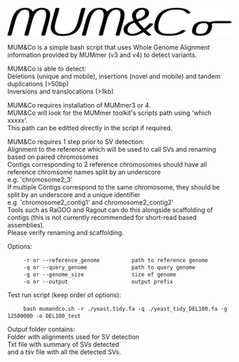 ![alt text](https://github.com/SAMtoBAM/MUMandCo/blob/master/MUM%26Co2.png)

MUM&Co is a simple bash script that uses Whole Genome Alignment information provided by MUMmer (v3 and v4) to detect variants. <br/>

MUM&Co is able to detect: <br/>
Deletions (unique and mobile), insertions (novel and mobile) and tandem duplications (>50bp) <br/>
Inversions and translocations (>1kb)

MUM&Co requires installation of MUMmer3 or 4.<br/>
MUM&Co will look for the MUMmer toolkit's scripts path using 'which xxxxx'.<br/>
This path can be editted directly in the script if required.

MUM&Co requires 1 step prior to SV detection: <br/>
Alignment to the reference which will be used to call SVs and renaming based on paired chromosomes <br/>
Contigs corresponding to 2 reference chromosomes should have all reference chromsome names split by an underscore<br/>
e.g. 'chromosome2_3' <br/> 
If multiple Contigs correspond to the same chromosome, they should be split by an underscore and a unique identifier<br/>
e.g. 'chromosome2_contig1' and chromosome2_contig2' <br/>
Tools such as RaGOO and Ragout can do this alongside scaffolding of contigs (this is not currently recommended for short-read based assemblies).<br/>
Please verify renaming and scaffolding.

Options: <br/>

         -r or --reference_genome          path to reference genome
         -q or --query_genome              path to query genome
         -g or --genome_size               size of genome
         -o or --output                    output prefix

Test run script (keep order of options):
         
         bash mumandco.sh -r ./yeast.tidy.fa -q ./yeast_tidy_DEL100.fa -g 12500000 -o DEL100_test
         
Output folder contains:<br/>
Folder with alignments used for SV detection<br/>
Txt file with summary of SVs detected<br/>
and a tsv file with all the detected SVs.
